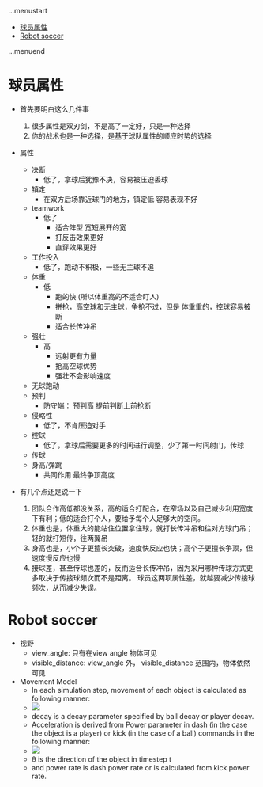 ...menustart

- [球员属性](#eea060c165ca38fc76107f7f70e99b5d)
- [Robot soccer](#bbd8c37b90680c0df9f61f47bcb88ae4)

...menuend


<h2 id="eea060c165ca38fc76107f7f70e99b5d"></h2>


# 球员属性

 - 首先要明白这么几件事
    1. 很多属性是双刃剑，不是高了一定好，只是一种选择
    2. 你的战术也是一种选择，是基于球队属性的顺应时势的选择
 - 属性
    - 决断
        - 低了，拿球后犹豫不决，容易被压迫丢球
    - 镇定
        - 在双方后场靠近球门的地方，镇定低 容易表现不好
    - teamwork
        - 低了
            - 适合阵型 宽短展开的宽
            - 打反击效果更好
            - 直穿效果更好
    - 工作投入
        - 低了，跑动不积极，一些无主球不追
    - 体重
        - 低
            - 跑的快 (所以体重高的不适合盯人)
            - 拼抢，高空球和无主球，争抢不过，但是 体重重的，控球容易被断
            - 适合长传冲吊
    - 强壮
        - 高
            - 远射更有力量
            - 抢高空球优势
            - 强壮不会影响速度 
    - 无球跑动
    - 预判
        - 防守端： 预判高 提前判断上前抢断
    - 侵略性
        - 低了，不肯压迫对手
    - 控球
        - 低了，拿球后需要更多的时间进行调整，少了第一时间射门，传球
    - 传球
    - 身高/弹跳
        - 共同作用 最终争顶高度

 - 有几个点还是说一下
    1. 团队合作高低都没关系，高的适合打配合，在窄场以及自己减少利用宽度下有利；低的适合打个人，要给予每个人足够大的空间。
    2. 体重也是，体重大的能站住位置拿住球，就打长传冲吊和往对方球门吊；轻的就打短传，往两翼吊
    3. 身高也是，小个子更擅长突破，速度快反应也快；高个子更擅长争顶，但速度慢反应也慢
    4. 接球差，甚至传球也差的，反而适合长传冲吊，因为采用哪种传球方式更多取决于传接球频次而不是距离。 球员这两项属性差，就越要减少传接球频次，从而减少失误。


<h2 id="bbd8c37b90680c0df9f61f47bcb88ae4"></h2>


# Robot soccer 

 - 视野
    - view_angle: 只有在view angle 物体可见
    - visible_distance: view_angle 外， visible_distance 范围内，物体依然可见
 - Movement Model
    - In each simulation step, movement of each object is calculated as following manner:
    - ![](../imgs/rs_move_model.png)
    - decay is a decay parameter specified by ball decay or player decay.
    - Acceleration is derived from Power parameter in dash (in the case the object is a player) or kick (in the case of a ball) commands in the following manner:
    - ![](../imgs/rs_accelerate.png)
    - θ is the direction of the object in timestep t 
    - and power rate is dash power rate or is calculated from kick power rate.
    

